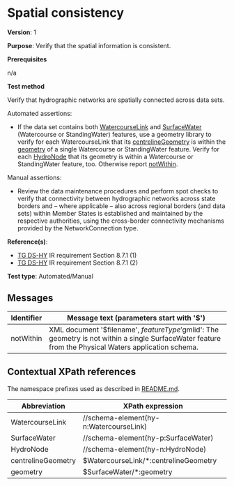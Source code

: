 # Spatial consistency

**Version**: 1

**Purpose**: Verify that the spatial information is consistent.

**Prerequisites**

n/a

**Test method**

Verify that hydrographic networks are spatially connected across data sets.

Automated assertions:

* If the data set contains both [WatercourseLink](#WatercourseLink) and [SurfaceWater](#SurfaceWater) (Watercourse or StandingWater) features, use a geometry library to verify for each WatercourseLink that its [centrelineGeometry](#centrelineGeometry) is within the [geometry](#geometry) of a single Watercourse or StandingWater feature. Verify for each [HydroNode](#HydroNode) that its geometry is within a Watercourse or StandingWater feature, too. Otherwise report [notWithin](#notWithin).

Manual assertions:

* Review the data maintenance procedures and perform spot checks to verify that connectivity between hydrographic networks across state borders and – where applicable – also across regional borders (and data sets) within Member States is established and maintained by the respective authorities, using the cross-border connectivity mechanisms provided by the NetworkConnection type.

**Reference(s)**: 

* [TG DS-HY](http://inspire.ec.europa.eu/id/ats/data-hy/3.1/hy-dc/README#ref_TG_DS_HY) IR requirement Section 8.7.1 (1)
* [TG DS-HY](http://inspire.ec.europa.eu/id/ats/data-hy/3.1/hy-dc/README#ref_TG_DS_HY) IR requirement Section 8.7.1 (2)

**Test type**: Automated/Manual

## Messages

Identifier  |  Message text (parameters start with '$')
---------------------------------------------------------- | -------------------------------------------------------------------------
notWithin <a name="notWithin"/>  |  XML document '$filename', $featureType '$gmlid': The geometry is not within a single SurfaceWater feature from the Physical Waters application schema.

## Contextual XPath references

The namespace prefixes used as described in [README.md](http://inspire.ec.europa.eu/id/ats/data-hy/3.1/hy-dc/README#namespaces).

Abbreviation                                               |  XPath expression
---------------------------------------------------------- | -------------------------------------------------------------------------
WatercourseLink <a name="WatercourseLink"></a>   | //schema-element(hy-n:WatercourseLink)
SurfaceWater <a name="SurfaceWater"></a>   | //schema-element(hy-p:SurfaceWater)
HydroNode <a name="HydroNode"></a>   | //schema-element(hy-n:HydroNode)
centrelineGeometry <a name="centrelineGeometry"></a>   | $WatercourseLink/\*:centrelineGeometry
geometry <a name="geometry"></a>   | $SurfaceWater/\*:geometry
